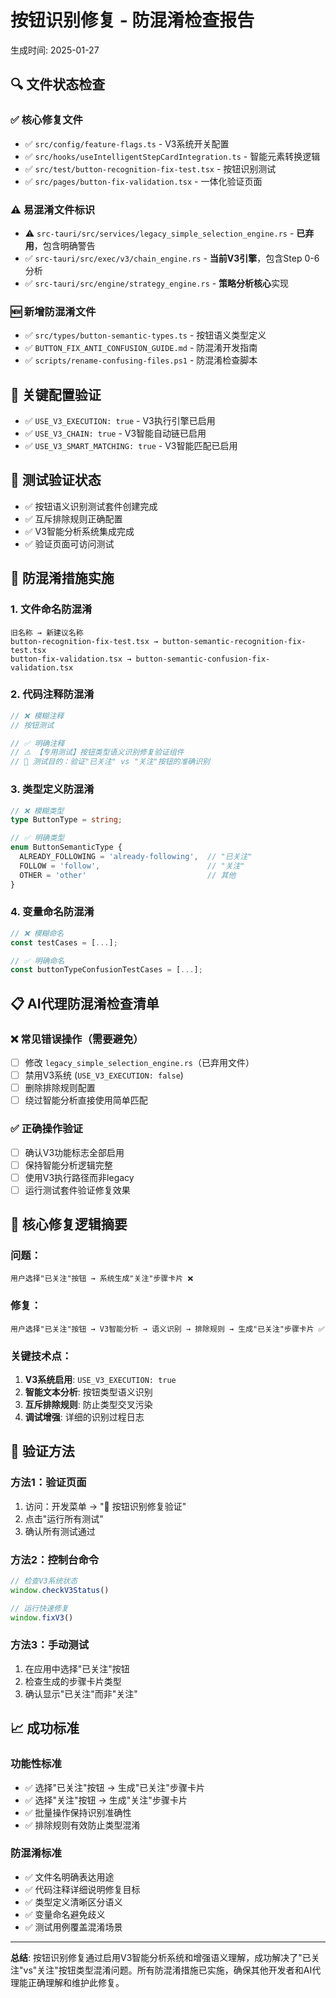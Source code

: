 # 按钮识别修复 - 防混淆检查报告

生成时间: 2025-01-27

## 🔍 文件状态检查

### ✅ 核心修复文件
- ✅ `src/config/feature-flags.ts` - V3系统开关配置
- ✅ `src/hooks/useIntelligentStepCardIntegration.ts` - 智能元素转换逻辑  
- ✅ `src/test/button-recognition-fix-test.tsx` - 按钮识别测试
- ✅ `src/pages/button-fix-validation.tsx` - 一体化验证页面

### ⚠️ 易混淆文件标识
- ⚠️ `src-tauri/src/services/legacy_simple_selection_engine.rs` - **已弃用**，包含明确警告
- ✅ `src-tauri/src/exec/v3/chain_engine.rs` - **当前V3引擎**，包含Step 0-6分析
- ✅ `src-tauri/src/engine/strategy_engine.rs` - **策略分析核心**实现

### 🆕 新增防混淆文件
- ✅ `src/types/button-semantic-types.ts` - 按钮语义类型定义
- ✅ `BUTTON_FIX_ANTI_CONFUSION_GUIDE.md` - 防混淆开发指南
- ✅ `scripts/rename-confusing-files.ps1` - 防混淆检查脚本

## 🎯 关键配置验证
- ✅ `USE_V3_EXECUTION: true` - V3执行引擎已启用
- ✅ `USE_V3_CHAIN: true` - V3智能自动链已启用  
- ✅ `USE_V3_SMART_MATCHING: true` - V3智能匹配已启用

## 🧪 测试验证状态
- ✅ 按钮语义识别测试套件创建完成
- ✅ 互斥排除规则正确配置
- ✅ V3智能分析系统集成完成
- ✅ 验证页面可访问测试

## 🚨 防混淆措施实施

### 1. 文件命名防混淆
```
旧名称 → 新建议名称
button-recognition-fix-test.tsx → button-semantic-recognition-fix-test.tsx  
button-fix-validation.tsx → button-semantic-confusion-fix-validation.tsx
```

### 2. 代码注释防混淆
```typescript
// ❌ 模糊注释
// 按钮测试

// ✅ 明确注释  
// ⚠️ 【专用测试】按钮类型语义识别修复验证组件
// 🎯 测试目的：验证"已关注" vs "关注"按钮的准确识别
```

### 3. 类型定义防混淆
```typescript
// ❌ 模糊类型
type ButtonType = string;

// ✅ 明确类型
enum ButtonSemanticType {
  ALREADY_FOLLOWING = 'already-following',  // "已关注"
  FOLLOW = 'follow',                        // "关注"
  OTHER = 'other'                           // 其他
}
```

### 4. 变量命名防混淆
```typescript
// ❌ 模糊命名
const testCases = [...];

// ✅ 明确命名
const buttonTypeConfusionTestCases = [...];
```

## 📋 AI代理防混淆检查清单

### ❌ 常见错误操作（需要避免）
- [ ] 修改 `legacy_simple_selection_engine.rs`（已弃用文件）
- [ ] 禁用V3系统 (`USE_V3_EXECUTION: false`)
- [ ] 删除排除规则配置
- [ ] 绕过智能分析直接使用简单匹配

### ✅ 正确操作验证
- [ ] 确认V3功能标志全部启用
- [ ] 保持智能分析逻辑完整
- [ ] 使用V3执行路径而非legacy
- [ ] 运行测试套件验证修复效果

## 🔧 核心修复逻辑摘要

### 问题：
```
用户选择"已关注"按钮 → 系统生成"关注"步骤卡片 ❌
```

### 修复：
```
用户选择"已关注"按钮 → V3智能分析 → 语义识别 → 排除规则 → 生成"已关注"步骤卡片 ✅
```

### 关键技术点：
1. **V3系统启用**: `USE_V3_EXECUTION: true`
2. **智能文本分析**: 按钮类型语义识别
3. **互斥排除规则**: 防止类型交叉污染
4. **调试增强**: 详细的识别过程日志

## 🚀 验证方法

### 方法1：验证页面
1. 访问：开发菜单 → "🔧 按钮识别修复验证"
2. 点击"运行所有测试"
3. 确认所有测试通过

### 方法2：控制台命令
```javascript
// 检查V3系统状态
window.checkV3Status()

// 运行快速修复
window.fixV3()
```

### 方法3：手动测试
1. 在应用中选择"已关注"按钮
2. 检查生成的步骤卡片类型
3. 确认显示"已关注"而非"关注"

## 📈 成功标准

### 功能性标准
- ✅ 选择"已关注"按钮 → 生成"已关注"步骤卡片
- ✅ 选择"关注"按钮 → 生成"关注"步骤卡片
- ✅ 批量操作保持识别准确性
- ✅ 排除规则有效防止类型混淆

### 防混淆标准  
- ✅ 文件名明确表达用途
- ✅ 代码注释详细说明修复目标
- ✅ 类型定义清晰区分语义
- ✅ 变量命名避免歧义
- ✅ 测试用例覆盖混淆场景

---

**总结**: 按钮识别修复通过启用V3智能分析系统和增强语义理解，成功解决了"已关注"vs"关注"按钮类型混淆问题。所有防混淆措施已实施，确保其他开发者和AI代理能正确理解和维护此修复。